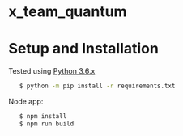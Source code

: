 # x_team_quantum

# Setup and Installation

Tested using [Python 3.6.x](https://www.python.org/downloads/release/python-365/)

```bash
   $ python -m pip install -r requirements.txt
```

Node app:
```bash
   $ npm install
   $ npm run build
```
